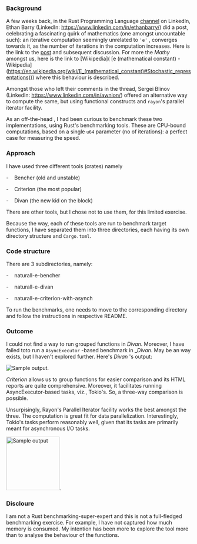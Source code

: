 ### Background

A few weeks back, in the Rust Programming Language [channel](https://www.linkedin.com/groups/4973032/) on LinkedIn, 
Ethan Barry (LinkedIn: https://www.linkedin.com/in/ethanbarry/) did a post, celebrating a fascinating quirk of 
mathematics (one amongst uncountable such): an iterative computation  seemingly unrelated to `'e'` , converges 
towards it, as the number of iterations in the computation increases. Here is the link to the [post](https://www.linkedin.com/feed/update/urn:li:activity:7197299671013154817/) and subsequent 
discussion. For more the _Mathy_ amongst us, here is the link to [Wikipedia]( [e (mathematical constant) - Wikipedia]
(https://en.wikipedia.org/wiki/E_(mathematical_constant)#Stochastic_representations))) where this behaviour is described. 

Amongst those who left their comments in the thread, Sergei Blinov (LinkedIn: https://www.linkedin.com/in/awnion/) offered an alternative way to compute the same, but using functional constructs and `rayon`'s parallel iterator facility. 

As an off-the-head , I had been curious to benchmark these two implementations, using Rust's benchmarking tools. 
These are CPU-bound computations, based on a single `u64` parameter (no of iterations): a perfect case for measuring the speed.

### Approach

I have used three different tools (crates) namely

-    Bencher (old and unstable)

-    Criterion (the most popular)

-    Divan (the new kid on the block)

There are other tools, but I chose not to use them, for this limited exercise.

Because the way, each of these tools are run to benchmark target functions, I have separated them into three directories, each having its own directory structure and `Cargo.toml`. 

### Code structure

There are 3 subdirectories, namely:

-    naturall-e-bencher

-    naturall-e-divan

-    naturall-e-criterion-with-asynch

To run the benchmarks, one needs to move to the corresponding directory and follow the instructions in respective README.

### Outcome

I could not find a way to run grouped functions in _Divan_. Moreover, I have failed toto run a `AsyncExecutor` -based benchmark in __Divan_. May be an way exists, but I haven't explored further. Here's _Divan_ 's output:

![Sample output](/home/nirmalya/Workspace-Rust/naturall-e-computation/Comparison-between-Handrolled-Parallel-Iteration.png "cargo-bench-output.png").

_Criterion_ allows us to group functions for easier comparison and its HTML reports are quite comprehensive. Moreover, it facilitates running AsyncExecutor-based tasks, viz., Tokio's. So, a three-way comparison is possible. 

Unsurpisingly, Rayon's Parallel Iterator facility works the best amongst the three.  The computation is great fit for data parallelization. Interestingly, Tokio's tasks perform reasonably well, given that its tasks are primarily meant for asynchronous I/O tasks.

<img title="cargo-bench-output.png" src="file:///home/nirmalya/Workspace-Rust/naturall-e-computation/Comparison-Response-1000000-Iterations.png" alt="Sample output" width="145" data-align="center">.

### Discloure

I am not a Rust benchmarking-super-expert and this is not a full-fledged benchmarking exercise. For example, I have not captured how much memory is consumed. My intention has been more to explore the tool more than to analyse the behaviour of the functions. 

